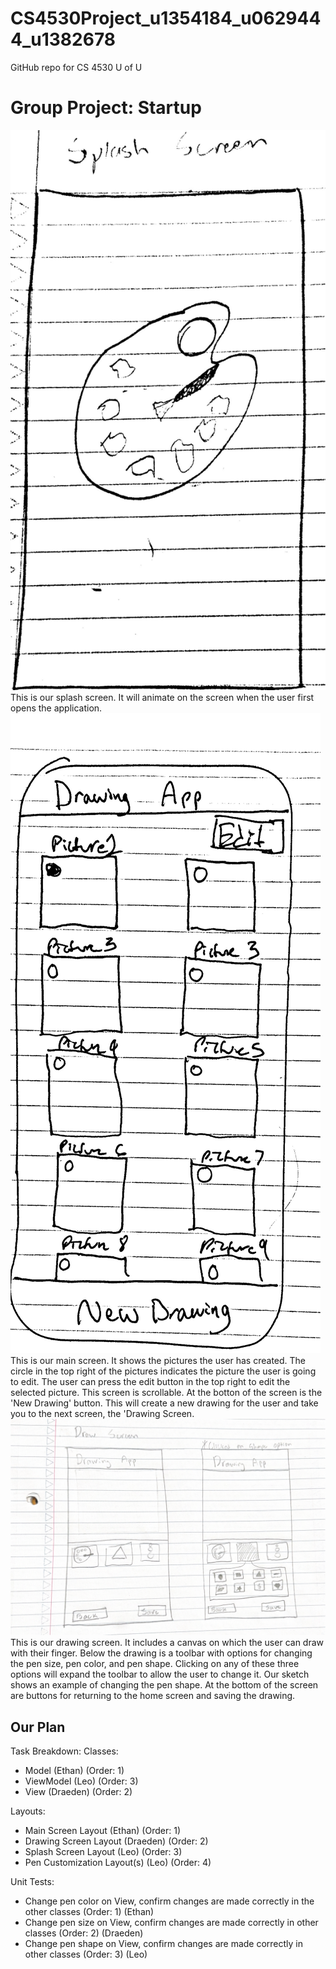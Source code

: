 # CS4530Project_u1354184_u0629444_u1382678
GitHub repo for CS 4530 U of U

# Group Project: Startup

<div>
<img title="Splash Screen" alt="Splash Screen" src="/images/Splash Screen.pdf">
</div>
This is our splash screen. It will animate on the screen when the user first opens the application.

<div>
<img title="Main Screen" alt="Main Screen" src="/images/Main Screen.pdf">
</div>
This is our main screen. It shows the pictures the user has created. The circle in the top right of the pictures indicates the picture the user is going to edit. The user can press the edit button in the top right to edit the selected picture. This screen is scrollable. At the botton of the screen is the 'New Drawing' button. This will create a new drawing for the user and take you to the next screen, the 'Drawing Screen. 

<div>
<img title= "Drawing Screen" alt="Drawing Screen" src="/images/Drawing Screen.pdf">
</div>
This is our drawing screen. It includes a canvas on which the user can draw with their finger. Below the drawing is a toolbar with options for changing the
pen size, pen color, and pen shape. Clicking on any of these three options will expand the toolbar to allow the user to change it. Our sketch shows an example
of changing the pen shape. At the bottom of the screen are buttons for returning to the home screen and saving the drawing.


## Our Plan
Task Breakdown:
Classes:
 - Model  (Ethan) (Order: 1)
 - ViewModel   (Leo) (Order: 3)
 - View   (Draeden) (Order: 2)

Layouts:
 - Main Screen Layout (Ethan) (Order: 1)
 - Drawing Screen Layout (Draeden) (Order: 2)
 - Splash Screen Layout (Leo) (Order: 3)
 - Pen Customization Layout(s) (Leo) (Order: 4)

Unit Tests:
 - Change pen color on View, confirm changes are made correctly in the other classes (Order: 1) (Ethan)
 - Change pen size on View, confirm changes are made correctly in other classes (Order: 2) (Draeden)
 - Change pen shape on View, confirm changes are made correctly in other classes (Order: 3) (Leo)
